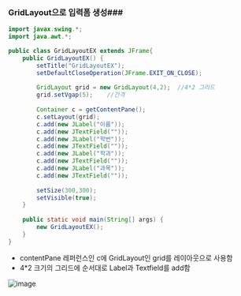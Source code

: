 ### GridLayout으로 입력폼 생성###



~~~java
import javax.swing.*;
import java.awt.*;

public class GridLayoutEX extends JFrame{
	public GridLayoutEX() {
		setTitle("GridLayoutEX");
		setDefaultCloseOperation(JFrame.EXIT_ON_CLOSE);
		
		GridLayout grid = new GridLayout(4,2);	//4*2 그리드
		grid.setVgap(5);	//간격
		
		Container c = getContentPane();
		c.setLayout(grid);
		c.add(new JLabel("이름"));
		c.add(new JTextField(""));
		c.add(new JLabel("학번"));
		c.add(new JTextField(""));
		c.add(new JLabel("학과"));
		c.add(new JTextField(""));
		c.add(new JLabel("과목"));
		c.add(new JTextField(""));
		
		setSize(300,300);
		setVisible(true);
	}
	
	public static void main(String[] args) {
		new GridLayoutEX();
	}
}
~~~



- contentPane 레퍼런스인 c에 GridLayout인 grid를 레이아웃으로 사용함
- 4*2 크기의 그리드에 순서대로 Label과 Textfield를 add함

![image](https://user-images.githubusercontent.com/45009100/69337556-809a7f00-0ca4-11ea-94a3-a89cad400ff4.png)